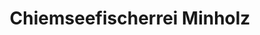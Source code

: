 ---
title: "Chiemseefischerrei Minholz"
url: /bernau-am-chiemsee/chiemseefischerrei-minholz/
shop: Fisch
---